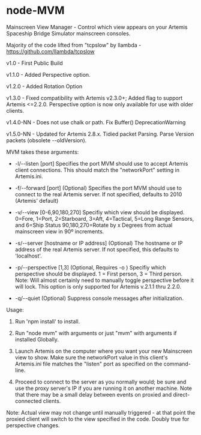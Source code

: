 # node-MVM
Mainscreen View Manager - Control which view appears on your Artemis Spaceship Bridge Simulator mainscreen consoles.

Majority of the code lifted from "tcpslow" by llambda - https://github.com/llambda/tcpslow

v1.0 - First Public Build

v1.1.0 - Added Perspective option.

v1.2.0 - Added Rotation Option

v1.3.0 - Fixed compatibility with Artemis v2.3.0+; Added flag to support Artemis <=2.2.0.
         Perspective option is now only available for use with older clients.

v1.4.0-NN - Does not use chalk or path. Fix Buffer() DeprecationWarning

v1.5.0-NN - Updated for Artemis 2.8.x. Tidied packet Parsing.
            Parse Version packets (obsolete --oldVersion).

MVM takes these arguments:
* -l/--listen \[port\] Specifies the port MVM should use to accept Artemis client connections.
                   This should match the "networkPort" setting in Artemis.ini.

* -f/--forward \[port\] \(Optional\) Specifies the port MVM should use to connect to the real Artemis server.
                      If not specified, defaults to 2010 \(Artemis' default\)

* -v/--view \[0-6,90,180,270\] Specifiy which view should be displayed. 0=Fore, 1=Port, 2=Starboard,
                  3=Aft, 4=Tactical, 5=Long Range Sensors, and 6=Ship Status 90,180,270=Rotate by
                  x Degrees from actual mainscreen view in 90º increments.

* -s/--server \[hostname or IP address\] \(Optional\) The hostname or IP address of the real Artemis server.
                                       If not specified, this defaults to 'localhost'.

* -p/--perspective \[1,3\] \(Optional, Requires -o \) Specifiy which perspective should be displayed. 1 = First person, 3 = Third person.
                         Note: Will almost certainly need to manually toggle perspective before it will lock.
                         This option is only supported for Artemis v.2.1.1 thru 2.2.0.

* -q/--quiet (Optional) Suppress console messages after initialization.

Usage:

1. Run 'npm install' to install.
 
2. Run "node mvm" with arguments or just "mvm" with arguments if installed Globally.

3. Launch Artemis on the computer where you want your new Mainscreen view to show. Make sure the networkPort value in this client's Artemis.ini file matches the "listen" port as specified on the command-line.

4. Proceed to connect to the server as you normally would; be sure and use the proxy server's IP if you are running it on another machine. Note that there may be a small delay between events on proxied and direct-connected clients.

Note: Actual view may not change until manually triggered - at that point the proxied client will switch to the view specified in the code. Doubly true for perspective changes.
